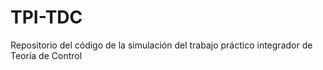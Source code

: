 # TPI-TDC
Repositorio del código de la simulación del trabajo práctico integrador de Teoría de Control
